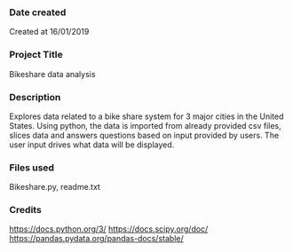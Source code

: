 ### Date created
Created at 16/01/2019

### Project Title
Bikeshare data analysis

### Description
Explores data related to a bike share system for 3 major cities in the United States. Using python, the data is imported from already provided csv files, slices data and answers questions based on input provided by users. The user input drives what data will be displayed.

### Files used
Bikeshare.py, readme.txt

### Credits
https://docs.python.org/3/
https://docs.scipy.org/doc/
https://pandas.pydata.org/pandas-docs/stable/
